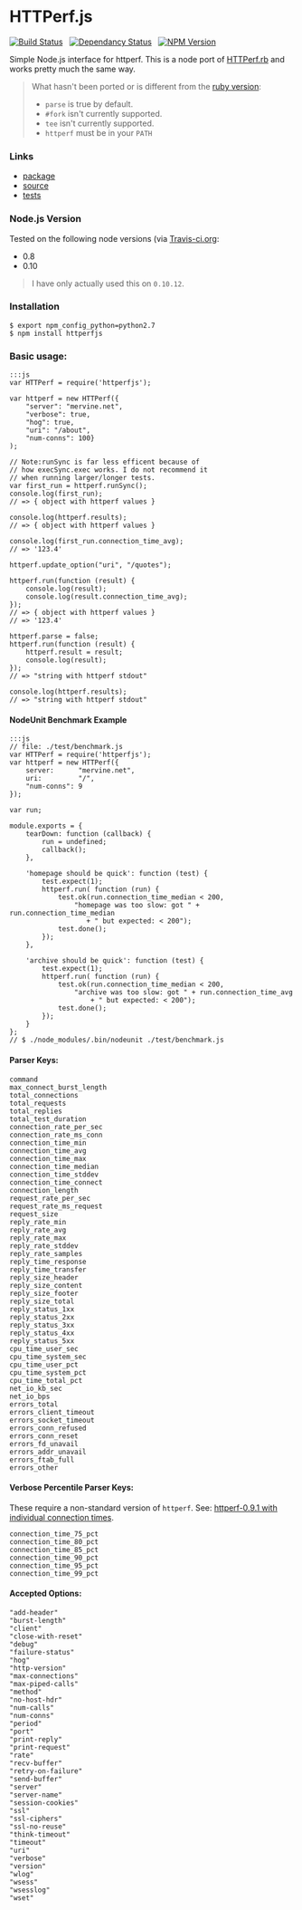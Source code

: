# HTTPerf.js

[![Build Status](https://travis-ci.org/jmervine/httperfjs.png?branch=master)](https://travis-ci.org/jmervine/httperfjs) &nbsp; [![Dependancy Status](https://david-dm.org/jmervine/httperfjs.png)](https://david-dm.org/jmervine/httperfjs) &nbsp; [![NPM Version](https://badge.fury.io/js/httperfjs.png)](https://badge.fury.io/js/httperfjs)

Simple Node.js interface for httperf. This is a node port of [HTTPerf.rb](http://mervine.net/gems/httperfrb) and
works pretty much the same way.

> What hasn't been ported or is different from the [ruby version](http://mervine.net/gems/httperfrb):
>
> - `parse` is true by default.
> - `#fork` isn't currently supported.
> - `tee` isn't currently supported.
> - `httperf` must be in your `PATH`

### Links

* [package](https://npmjs.org/package/httperfjs)
* [source](http://github.com/jmervine/httperfjs)
* [tests](https://travis-ci.org/jmervine/httperfjs)

### Node.js Version

Tested on the following node versions (via [Travis-ci.org](http://travis-ci.org/):

- 0.8
- 0.10

> I have only actually used this on `0.10.12`.

### Installation
    $ export npm_config_python=python2.7
    $ npm install httperfjs

### Basic usage:

    :::js
    var HTTPerf = require('httperfjs');

    var httperf = new HTTPerf({
        "server": "mervine.net",
        "verbose": true,
        "hog": true,
        "uri": "/about",
        "num-conns": 100}
    );

    // Note:runSync is far less efficent because of
    // how execSync.exec works. I do not recommend it
    // when running larger/longer tests.
    var first_run = httperf.runSync();
    console.log(first_run);
    // => { object with httperf values }

    console.log(httperf.results);
    // => { object with httperf values }

    console.log(first_run.connection_time_avg);
    // => '123.4'

    httperf.update_option("uri", "/quotes");

    httperf.run(function (result) {
        console.log(result);
        console.log(result.connection_time_avg);
    });
    // => { object with httperf values }
    // => '123.4'

    httperf.parse = false;
    httperf.run(function (result) {
        httperf.result = result;
        console.log(result);
    });
    // => "string with httperf stdout"

    console.log(httperf.results);
    // => "string with httperf stdout"


#### NodeUnit Benchmark Example

    :::js
    // file: ./test/benchmark.js
    var HTTPerf = require('httperfjs');
    var httperf = new HTTPerf({
        server:      "mervine.net",
        uri:         "/",
        "num-conns": 9
    });

    var run;

    module.exports = {
        tearDown: function (callback) {
            run = undefined;
            callback();
        },

        'homepage should be quick': function (test) {
            test.expect(1);
            httperf.run( function (run) {
                test.ok(run.connection_time_median < 200,
                    "homepage was too slow: got " + run.connection_time_median
                       + " but expected: < 200");
                test.done();
            });
        },

        'archive should be quick': function (test) {
            test.expect(1);
            httperf.run( function (run) {
                test.ok(run.connection_time_median < 200,
                    "archive was too slow: got " + run.connection_time_avg
                        + " but expected: < 200");
                test.done();
            });
        }
    };
    // $ ./node_modules/.bin/nodeunit ./test/benchmark.js


#### Parser Keys:

    command
    max_connect_burst_length
    total_connections
    total_requests
    total_replies
    total_test_duration
    connection_rate_per_sec
    connection_rate_ms_conn
    connection_time_min
    connection_time_avg
    connection_time_max
    connection_time_median
    connection_time_stddev
    connection_time_connect
    connection_length
    request_rate_per_sec
    request_rate_ms_request
    request_size
    reply_rate_min
    reply_rate_avg
    reply_rate_max
    reply_rate_stddev
    reply_rate_samples
    reply_time_response
    reply_time_transfer
    reply_size_header
    reply_size_content
    reply_size_footer
    reply_size_total
    reply_status_1xx
    reply_status_2xx
    reply_status_3xx
    reply_status_4xx
    reply_status_5xx
    cpu_time_user_sec
    cpu_time_system_sec
    cpu_time_user_pct
    cpu_time_system_pct
    cpu_time_total_pct
    net_io_kb_sec
    net_io_bps
    errors_total
    errors_client_timeout
    errors_socket_timeout
    errors_conn_refused
    errors_conn_reset
    errors_fd_unavail
    errors_addr_unavail
    errors_ftab_full
    errors_other

#### Verbose Percentile Parser Keys:

These require a non-standard version of `httperf`. See: [httperf-0.9.1 with individual connection times](http://mervine.net/httperf-0-9-1-with-individual-connection-times).

    connection_time_75_pct
    connection_time_80_pct
    connection_time_85_pct
    connection_time_90_pct
    connection_time_95_pct
    connection_time_99_pct


#### Accepted Options:

    "add-header"
    "burst-length"
    "client"
    "close-with-reset"
    "debug"
    "failure-status"
    "hog"
    "http-version"
    "max-connections"
    "max-piped-calls"
    "method"
    "no-host-hdr"
    "num-calls"
    "num-conns"
    "period"
    "port"
    "print-reply"
    "print-request"
    "rate"
    "recv-buffer"
    "retry-on-failure"
    "send-buffer"
    "server"
    "server-name"
    "session-cookies"
    "ssl"
    "ssl-ciphers"
    "ssl-no-reuse"
    "think-timeout"
    "timeout"
    "uri"
    "verbose"
    "version"
    "wlog"
    "wsess"
    "wsesslog"
    "wset"
